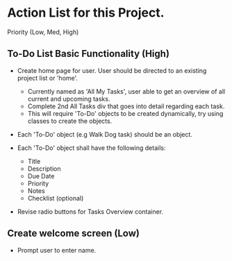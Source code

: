 # Action List for this Project.

Priority (Low, Med, High)

## To-Do List Basic Functionality (High)
- Create home page for user. User should be directed to an existing project list or 'home'.
    - Currently named as 'All My Tasks', user able to get an overview of all current and upcoming tasks.
    - Complete 2nd All Tasks div that goes into detail regarding each task.
    - This will require 'To-Do' objects to be created dynamically, try using classes to create the objects.

- Each 'To-Do' object (e.g Walk Dog task) should be an object.

- Each 'To-Do' object shall have the following details:
    - Title
    - Description
    - Due Date
    - Priority
    - Notes
    - Checklist (optional)
    
- Revise radio buttons for Tasks Overview container.

## Create welcome screen (Low)
- Prompt user to enter name.